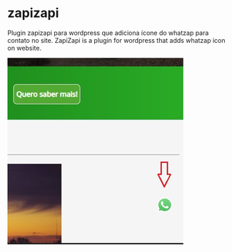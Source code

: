 # zapizapi
Plugin zapizapi para wordpress que adiciona ícone do whatzap para contato no site. ZapiZapi is a plugin for wordpress that adds whatzap icon on website.


![zapizapi img 1](https://github.com/rgstech/zapizapi/blob/master/screenshots/screen01.jpg?raw=true)